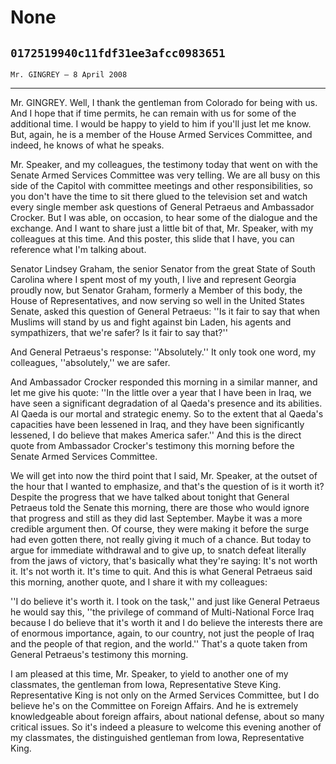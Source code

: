 # None
## `0172519940c11fdf31ee3afcc0983651`
`Mr. GINGREY — 8 April 2008`

---


Mr. GINGREY. Well, I thank the gentleman from Colorado for being with 
us. And I hope that if time permits, he can remain with us for some of 
the additional time. I would be happy to yield to him if you'll just 
let me know. But, again, he is a member of the House Armed Services 
Committee, and indeed, he knows of what he speaks.

Mr. Speaker, and my colleagues, the testimony today that went on with 
the Senate Armed Services Committee was very telling. We are all busy 
on this side of the Capitol with committee meetings and other 
responsibilities, so you don't have the time to sit there glued to the 
television set and watch every single member ask questions of General 
Petraeus and Ambassador Crocker. But I was able, on occasion, to hear 
some of the dialogue and the exchange. And I want to share just a 
little bit of that, Mr. Speaker, with my colleagues at this time. And 
this poster, this slide that I have, you can reference what I'm talking 
about.

Senator Lindsey Graham, the senior Senator from the great State of 
South Carolina where I spent most of my youth, I live and represent 
Georgia proudly now, but Senator Graham, formerly a Member of this 
body, the House of Representatives, and now serving so well in the 
United States Senate, asked this question of General Petraeus: ''Is it 
fair to say that when Muslims will stand by us and fight against bin 
Laden, his agents and sympathizers, that we're safer? Is it fair to say 
that?''



And General Petraeus's response: ''Absolutely.'' It only took one 
word, my colleagues, ''absolutely,'' we are safer.

And Ambassador Crocker responded this morning in a similar manner, 
and let me give his quote: ''In the little over a year that I have been 
in Iraq, we have seen a significant degradation of al Qaeda's presence 
and its abilities. Al Qaeda is our mortal and strategic enemy. So to 
the extent that al Qaeda's capacities have been lessened in Iraq, and 
they have been significantly lessened, I do believe that makes America 
safer.'' And this is the direct quote from Ambassador Crocker's 
testimony this morning before the Senate Armed Services Committee.

We will get into now the third point that I said, Mr. Speaker, at the 
outset of the hour that I wanted to emphasize, and that's the question 
of is it worth it? Despite the progress that we have talked about 
tonight that General Petraeus told the Senate this morning, there are 
those who would ignore that progress and still as they did last 
September. Maybe it was a more credible argument then. Of course, they 
were making it before the surge had even gotten there, not really 
giving it much of a chance. But today to argue for immediate withdrawal 
and to give up, to snatch defeat literally from the jaws of victory, 
that's basically what they're saying: It's not worth it. It's not worth 
it. It's time to quit. And this is what General Petraeus said this 
morning, another quote, and I share it with my colleagues:

''I do believe it's worth it. I took on the task,'' and just like 
General Petraeus he would say this, ''the privilege of command of 
Multi-National Force Iraq because I do believe that it's worth it and I 
do believe the interests there are of enormous importance, again, to 
our country, not just the people of Iraq and the people of that region, 
and the world.'' That's a quote taken from General Petraeus's testimony 
this morning.

I am pleased at this time, Mr. Speaker, to yield to another one of my 
classmates, the gentleman from Iowa, Representative Steve King. 
Representative King is not only on the Armed Services Committee, but I 
do believe he's on the Committee on Foreign Affairs. And he is 
extremely knowledgeable about foreign affairs, about national defense, 
about so many critical issues. So it's indeed a pleasure to welcome 
this evening another of my classmates, the distinguished gentleman from 
Iowa, Representative King.

